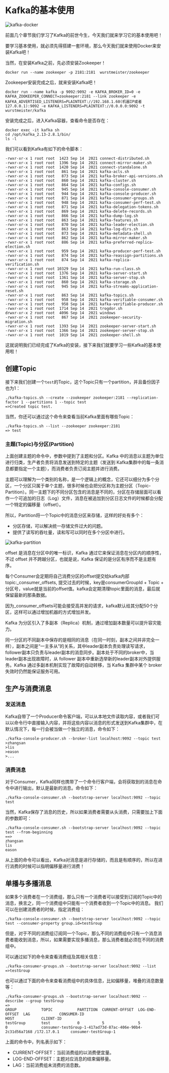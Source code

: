 # Kafka的基本使用

![kafka-docker](../../images/kafka/kafka-docker.webp)

前面几个章节我们学习了Kafka的前世今生，今天我们就来学习它的基本使用吧！

要学习基本使用，就必须先得搭建一套环境，那么今天我们就来使用Docker来安装Kafka吧！

当然，在安装Kafka之前，先必须安装Zookeeper！
```shell
docker run --name zookeeper -p 2181:2181  wurstmeister/zookeeper
```

Zookeeper安装完成之后，就来安装Kafka吧！
```shell
docker run --name kafka -p 9092:9092 -e KAFKA_BROKER_ID=0 -e KAFKA_ZOOKEEPER_CONNECT=zookeeper:2181 --link zookeeper -e KAFKA_ADVERTISED_LISTENERS=PLAINTEXT://192.168.1.60(机器IP或者127.0.0.1):9092 -e KAFKA_LISTENERS=PLAINTEXT://0.0.0.0:9092 -t wurstmeister/kafka
```

安装完成之后，进入Kafka容器，查看命令是否存在：
```shell
docker exec -it kafka sh
cd /opt/kafka_2.13-2.8.1/bin/
ls -l
```
我们可以看到Kafka有如下的命令脚本：
```shell
-rwxr-xr-x 1 root root  1423 Sep 14  2021 connect-distributed.sh
-rwxr-xr-x 1 root root  1396 Sep 14  2021 connect-mirror-maker.sh
-rwxr-xr-x 1 root root  1420 Sep 14  2021 connect-standalone.sh
-rwxr-xr-x 1 root root   861 Sep 14  2021 kafka-acls.sh
-rwxr-xr-x 1 root root   873 Sep 14  2021 kafka-broker-api-versions.sh
-rwxr-xr-x 1 root root   860 Sep 14  2021 kafka-cluster.sh
-rwxr-xr-x 1 root root   864 Sep 14  2021 kafka-configs.sh
-rwxr-xr-x 1 root root   945 Sep 14  2021 kafka-console-consumer.sh
-rwxr-xr-x 1 root root   944 Sep 14  2021 kafka-console-producer.sh
-rwxr-xr-x 1 root root   871 Sep 14  2021 kafka-consumer-groups.sh
-rwxr-xr-x 1 root root   948 Sep 14  2021 kafka-consumer-perf-test.sh
-rwxr-xr-x 1 root root   871 Sep 14  2021 kafka-delegation-tokens.sh
-rwxr-xr-x 1 root root   869 Sep 14  2021 kafka-delete-records.sh
-rwxr-xr-x 1 root root   866 Sep 14  2021 kafka-dump-log.sh
-rwxr-xr-x 1 root root   863 Sep 14  2021 kafka-features.sh
-rwxr-xr-x 1 root root   870 Sep 14  2021 kafka-leader-election.sh
-rwxr-xr-x 1 root root   863 Sep 14  2021 kafka-log-dirs.sh
-rwxr-xr-x 1 root root   873 Sep 14  2021 kafka-metadata-shell.sh
-rwxr-xr-x 1 root root   862 Sep 14  2021 kafka-mirror-maker.sh
-rwxr-xr-x 1 root root   886 Sep 14  2021 kafka-preferred-replica-election.sh
-rwxr-xr-x 1 root root   959 Sep 14  2021 kafka-producer-perf-test.sh
-rwxr-xr-x 1 root root   874 Sep 14  2021 kafka-reassign-partitions.sh
-rwxr-xr-x 1 root root   874 Sep 14  2021 kafka-replica-verification.sh
-rwxr-xr-x 1 root root 10329 Sep 14  2021 kafka-run-class.sh
-rwxr-xr-x 1 root root  1376 Sep 14  2021 kafka-server-start.sh
-rwxr-xr-x 1 root root  1361 Sep 14  2021 kafka-server-stop.sh
-rwxr-xr-x 1 root root   860 Sep 14  2021 kafka-storage.sh
-rwxr-xr-x 1 root root   945 Sep 14  2021 kafka-streams-application-reset.sh
-rwxr-xr-x 1 root root   863 Sep 14  2021 kafka-topics.sh
-rwxr-xr-x 1 root root   958 Sep 14  2021 kafka-verifiable-consumer.sh
-rwxr-xr-x 1 root root   958 Sep 14  2021 kafka-verifiable-producer.sh
-rwxr-xr-x 1 root root  1714 Sep 14  2021 trogdor.sh
drwxr-xr-x 2 root root  4096 Sep 14  2021 windows
-rwxr-xr-x 1 root root   867 Sep 14  2021 zookeeper-security-migration.sh
-rwxr-xr-x 1 root root  1393 Sep 14  2021 zookeeper-server-start.sh
-rwxr-xr-x 1 root root  1366 Sep 14  2021 zookeeper-server-stop.sh
-rwxr-xr-x 1 root root  1019 Sep 14  2021 zookeeper-shell.sh
```
这就说明我们已经完成了Kafka的安装，接下来我们就要学习一些Kafka的基本使用啦！

## 创建Topic

接下来我们创建一个`test`的Topic，这个Topic只有一个partition，并且备份因子也为1：
```shell
./kafka-topics.sh --create --zookeeper zookeeper:2181 --replication-factor 1 --partitions 1 --topic test
=>Created topic test.
```

当然，你还可以通过这个命令来查看当前Kafka里面有哪些Topic：
```shell
./kafka-topics.sh --list --zookeeper zookeeper:2181
=> test
```

### 主题(Topic)与分区(Partition)

上面创建主题的命令中，参数中提到了主题和分区。Kafka 中的消息以主题为单位进行归类，生产者负责将消息发送到特定的主题（发送到 Kafka集群中的每一条消息都要指定一个主题），而消费者负责订阅主题并进行消费。

主题可以理解为一个类别的名称，是一个逻辑上的概念，它还可以细分为多个分区，一个分区只属于单个主题，很多时候也会把分区称为主题分区（Topic-Partition）。同一主题下的不同分区包含的消息是不同的，分区在存储层面可以看作一个可追加的日志（Log）文件，消息在被追加到分区日志文件的时候都会分配一个特定的偏移量（offset）。

所以，Partition将一个Topic中的消息分区来存储，这样的好处有多个：
* 分区存储，可以解决统一存储文件过大的问题。
* 提供了读写的吞吐量，读和写可以同时在多个分区中进行。

![kafka-partition](../../images/kafka/kafka-Partition.webp)

offset 是消息在分区中的唯一标识，Kafka 通过它来保证消息在分区内的顺序性，不过 offset 并不跨越分区，也就是说，Kafka 保证的是分区有序而不是主题有序。

每个Consumer会定期将自己消费分区的offset提交给kafka内部topic:_consumer_offsets, 提交过去的时候，key是consumerGroupId + Topic + 分区号，value就是当前的offset值。kafka会定期清理topic里面的消息，最后就保留最新的那条数据。

因为_consumer_offsets可能会接受高并发的请求，kafka默认给其分配50个分区，这样可以通过增加机器的方式增加并发。

Kafka 为分区引入了多副本（Replica）机制，通过增加副本数量可以提升容灾能力。

同一分区的不同副本中保存的是相同的消息（在同一时刻，副本之间并非完全一样），副本之间是“一主多从”的关系，其中leader副本负责处理读写请求，follower副本只负责与leader副本的消息同步。副本处于不同的broker中，当leader副本出现故障时，从 follower 副本中重新选举新的leader副本对外提供服务。Kafka 通过多副本机制实现了故障的自动转移，当 Kafka 集群中某个 broker 失效时仍然能保证服务可用。

## 生产与消费消息

### 发送消息
Kafka自带了一个Producer命令客户端，可以从本地文件读取内容，或者我们可以以命令行中直接输入内容，并将这些内容以消息的形式发送到Kafka集群中，在默认情况下，每一行会被当做一个独立的消息，命令如下：
```shell
./kafka-console-producer.sh --broker-list localhost:9092 --topic test
>zhangsan
>lis
>eason
>...
```

### 消费消息
对于Consumer，Kafka同样也携带了一个命令行客户端，会将获取到的消息在命令中进行输出，默认是最新的消息。命令如下：
```shell
./kafka-console-consumer.sh --bootstrap-server localhost:9092 --topic test
```

当然，Kafka保存了消息的历史，所以如果消费者需要从头消费，只需要加上下面的参数即可：
```shell
./kafka-console-consumer.sh --bootstrap-server localhost:9092 --topic test --from-beginning
==>
zhangsan
lis
eason
```

从上面的命令可以看出，Kafka对消息是进行存储的，而且是有顺序的，所以在进行消费的时候可以指明偏移量进行消费！

## 单播与多播消息
如果多个消费者在一个消费组，那么只有一个消费者可以接受到订阅的Topic中的消息，换言之，同一个消费组中只能有一个消费者收到一个Topic中的消息。
我们可以在创建消费者的时候，指定消费组：
```shell
./kafka-console-consumer.sh --bootstrap-server localhost:9092 --topic test --consumer-property group.id=testGroup
```

但是，对于不同的消费组订阅同一个Topic，那么不同的消费组中只有一个消息消费者能收到消息，所以，如果需要实现多播消息，那么消费者就必须在不同的消费组中。

可以通过如下的命令来查看消费组及其相关信息：
```shell
./kafka-consumer-groups.sh --bootstrap-server localhost:9092 --list
=>testGroup
```
也可以通过下面的命令来查看消费组中的具体信息，比如偏移量，堆叠的消息数量等：
```shell
./kafka-consumer-groups.sh --bootstrap-server localhost:9092 --describe --group testGroup
=> 
GROUP           TOPIC           PARTITION  CURRENT-OFFSET  LOG-END-OFFSET  LAG             CONSUMER-ID                                               HOST            CLIENT-ID
testGroup       test            0          5               5               0               consumer-testGroup-1-417ad73d-87ac-406e-90b4-2c31d56a7168 /172.17.0.1     consumer-testGroup-1
```
上面的命令中，列名表示如下：
* CURRENT-OFFSET：当前消费组的以消费便宜量。
* LOG-END-OFFSET：主题对应消息的结束偏移量。
* LAG：当前消费组未消费的消息数。